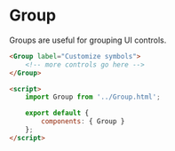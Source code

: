 # Group

Groups are useful for grouping UI controls.

```html
<Group label="Customize symbols">
    <!-- more controls go here -->
</Group>

<script>
    import Group from '../Group.html';

    export default {
        components: { Group }
    };
</script>
```
